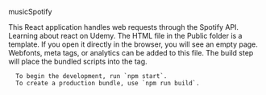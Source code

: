 musicSpotify

This React application handles web requests through the Spotify API.
Learning about react on Udemy.
The HTML file in the Public folder is a template. If you open it directly in the browser, you will see an empty page. Webfonts, meta tags, or analytics can be added to this file. The build step will place the bundled scripts into the <body> tag.

      To begin the development, run `npm start`.
      To create a production bundle, use `npm run build`.